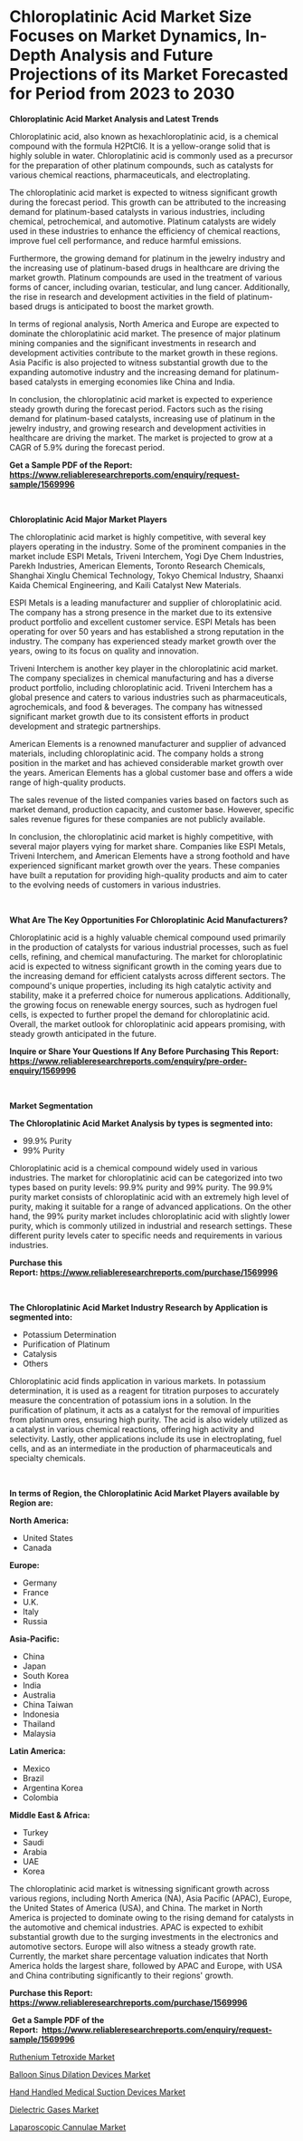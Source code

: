 <p><h1>Chloroplatinic Acid Market Size Focuses on Market Dynamics, In-Depth Analysis and Future Projections of its Market Forecasted for Period from 2023 to 2030</h1></p><p><strong>Chloroplatinic Acid Market Analysis and Latest Trends</strong></p>
<p><p>Chloroplatinic acid, also known as hexachloroplatinic acid, is a chemical compound with the formula H2PtCl6. It is a yellow-orange solid that is highly soluble in water. Chloroplatinic acid is commonly used as a precursor for the preparation of other platinum compounds, such as catalysts for various chemical reactions, pharmaceuticals, and electroplating.</p><p>The chloroplatinic acid market is expected to witness significant growth during the forecast period. This growth can be attributed to the increasing demand for platinum-based catalysts in various industries, including chemical, petrochemical, and automotive. Platinum catalysts are widely used in these industries to enhance the efficiency of chemical reactions, improve fuel cell performance, and reduce harmful emissions.</p><p>Furthermore, the growing demand for platinum in the jewelry industry and the increasing use of platinum-based drugs in healthcare are driving the market growth. Platinum compounds are used in the treatment of various forms of cancer, including ovarian, testicular, and lung cancer. Additionally, the rise in research and development activities in the field of platinum-based drugs is anticipated to boost the market growth.</p><p>In terms of regional analysis, North America and Europe are expected to dominate the chloroplatinic acid market. The presence of major platinum mining companies and the significant investments in research and development activities contribute to the market growth in these regions. Asia Pacific is also projected to witness substantial growth due to the expanding automotive industry and the increasing demand for platinum-based catalysts in emerging economies like China and India.</p><p>In conclusion, the chloroplatinic acid market is expected to experience steady growth during the forecast period. Factors such as the rising demand for platinum-based catalysts, increasing use of platinum in the jewelry industry, and growing research and development activities in healthcare are driving the market. The market is projected to grow at a CAGR of 5.9% during the forecast period.</p></p>
<p><strong>Get a Sample PDF of the Report:&nbsp; <a href="https://www.reliableresearchreports.com/enquiry/request-sample/1569996">https://www.reliableresearchreports.com/enquiry/request-sample/1569996</a></strong></p>
<p>&nbsp;</p>
<p><strong>Chloroplatinic Acid Major Market Players</strong></p>
<p><p>The chloroplatinic acid market is highly competitive, with several key players operating in the industry. Some of the prominent companies in the market include ESPI Metals, Triveni Interchem, Yogi Dye Chem Industries, Parekh Industries, American Elements, Toronto Research Chemicals, Shanghai Xinglu Chemical Technology, Tokyo Chemical Industry, Shaanxi Kaida Chemical Engineering, and Kaili Catalyst New Materials.</p><p>ESPI Metals is a leading manufacturer and supplier of chloroplatinic acid. The company has a strong presence in the market due to its extensive product portfolio and excellent customer service. ESPI Metals has been operating for over 50 years and has established a strong reputation in the industry. The company has experienced steady market growth over the years, owing to its focus on quality and innovation.</p><p>Triveni Interchem is another key player in the chloroplatinic acid market. The company specializes in chemical manufacturing and has a diverse product portfolio, including chloroplatinic acid. Triveni Interchem has a global presence and caters to various industries such as pharmaceuticals, agrochemicals, and food & beverages. The company has witnessed significant market growth due to its consistent efforts in product development and strategic partnerships.</p><p>American Elements is a renowned manufacturer and supplier of advanced materials, including chloroplatinic acid. The company holds a strong position in the market and has achieved considerable market growth over the years. American Elements has a global customer base and offers a wide range of high-quality products.</p><p>The sales revenue of the listed companies varies based on factors such as market demand, production capacity, and customer base. However, specific sales revenue figures for these companies are not publicly available.</p><p>In conclusion, the chloroplatinic acid market is highly competitive, with several major players vying for market share. Companies like ESPI Metals, Triveni Interchem, and American Elements have a strong foothold and have experienced significant market growth over the years. These companies have built a reputation for providing high-quality products and aim to cater to the evolving needs of customers in various industries.</p></p>
<p>&nbsp;</p>
<p><strong>What Are The Key Opportunities For Chloroplatinic Acid Manufacturers?</strong></p>
<p><p>Chloroplatinic acid is a highly valuable chemical compound used primarily in the production of catalysts for various industrial processes, such as fuel cells, refining, and chemical manufacturing. The market for chloroplatinic acid is expected to witness significant growth in the coming years due to the increasing demand for efficient catalysts across different sectors. The compound's unique properties, including its high catalytic activity and stability, make it a preferred choice for numerous applications. Additionally, the growing focus on renewable energy sources, such as hydrogen fuel cells, is expected to further propel the demand for chloroplatinic acid. Overall, the market outlook for chloroplatinic acid appears promising, with steady growth anticipated in the future.</p></p>
<p><strong>Inquire or Share Your Questions If Any Before Purchasing This Report: <a href="https://www.reliableresearchreports.com/enquiry/pre-order-enquiry/1569996">https://www.reliableresearchreports.com/enquiry/pre-order-enquiry/1569996</a></strong></p>
<p>&nbsp;</p>
<p><strong>Market Segmentation</strong></p>
<p><strong>The Chloroplatinic Acid Market Analysis by types is segmented into:</strong></p>
<p><ul><li>99.9% Purity</li><li>99% Purity</li></ul></p>
<p><p>Chloroplatinic acid is a chemical compound widely used in various industries. The market for chloroplatinic acid can be categorized into two types based on purity levels: 99.9% purity and 99% purity. The 99.9% purity market consists of chloroplatinic acid with an extremely high level of purity, making it suitable for a range of advanced applications. On the other hand, the 99% purity market includes chloroplatinic acid with slightly lower purity, which is commonly utilized in industrial and research settings. These different purity levels cater to specific needs and requirements in various industries.</p></p>
<p><strong>Purchase this Report:&nbsp;<a href="https://www.reliableresearchreports.com/purchase/1569996">https://www.reliableresearchreports.com/purchase/1569996</a></strong></p>
<p>&nbsp;</p>
<p><strong>The Chloroplatinic Acid Market Industry Research by Application is segmented into:</strong></p>
<p><ul><li>Potassium Determination</li><li>Purification of Platinum</li><li>Catalysis</li><li>Others</li></ul></p>
<p><p>Chloroplatinic acid finds application in various markets. In potassium determination, it is used as a reagent for titration purposes to accurately measure the concentration of potassium ions in a solution. In the purification of platinum, it acts as a catalyst for the removal of impurities from platinum ores, ensuring high purity. The acid is also widely utilized as a catalyst in various chemical reactions, offering high activity and selectivity. Lastly, other applications include its use in electroplating, fuel cells, and as an intermediate in the production of pharmaceuticals and specialty chemicals.</p></p>
<p>&nbsp;</p>
<p><strong>In terms of Region, the Chloroplatinic Acid Market Players available by Region are:</strong></p>
<p>
    <p> <strong> North America: </strong>
        <ul>
            <li>United States</li>
            <li>Canada</li>
        </ul>
        </p> 
    <p> <strong> Europe: </strong>
        <ul>
            <li>Germany</li>
            <li>France</li>
            <li>U.K.</li>
            <li>Italy</li>
            <li>Russia</li>
        </ul>
        </p> 
    <p> <strong> Asia-Pacific: </strong>
        <ul>
            <li>China</li>
            <li>Japan</li>
            <li>South Korea</li>
            <li>India</li>
            <li>Australia</li>
            <li>China Taiwan</li>
            <li>Indonesia</li>
            <li>Thailand</li>
            <li>Malaysia</li>
        </ul>
        </p> 
    <p> <strong> Latin America: </strong>
        <ul>
            <li>Mexico</li>
            <li>Brazil</li>
            <li>Argentina Korea</li>
            <li>Colombia</li>
        </ul>
        </p> 
    <p> <strong> Middle East & Africa: </strong>
        <ul>
            <li>Turkey</li>
            <li>Saudi</li>
            <li>Arabia</li>
            <li>UAE</li>
            <li>Korea</li>
        </ul>
    </p>
    </p>
<p><p>The chloroplatinic acid market is witnessing significant growth across various regions, including North America (NA), Asia Pacific (APAC), Europe, the United States of America (USA), and China. The market in North America is projected to dominate owing to the rising demand for catalysts in the automotive and chemical industries. APAC is expected to exhibit substantial growth due to the surging investments in the electronics and automotive sectors. Europe will also witness a steady growth rate. Currently, the market share percentage valuation indicates that North America holds the largest share, followed by APAC and Europe, with USA and China contributing significantly to their regions' growth.</p></p>
<p><strong>Purchase this Report: <a href="https://www.reliableresearchreports.com/purchase/1569996">https://www.reliableresearchreports.com/purchase/1569996</a></strong></p>
<p>&nbsp;<strong>Get a Sample PDF of the Report:&nbsp;&nbsp;<a href="https://www.reliableresearchreports.com/enquiry/request-sample/1569996">https://www.reliableresearchreports.com/enquiry/request-sample/1569996</a></strong></p>
<p><strong></strong></p>
<p><p><a href="https://github.com/luckyshygirl/Market-Research-Report-List-1/blob/main/ruthenium-tetroxide-market.md">Ruthenium Tetroxide Market</a></p><p><a href="https://www.linkedin.com/pulse/balloon-sinus-dilation-devices-market-size-growth-forecast-dsvrc/">Balloon Sinus Dilation Devices Market</a></p><p><a href="https://www.linkedin.com/pulse/hand-handled-medical-suction-devices-market-share-amp-oiewc/">Hand Handled Medical Suction Devices Market</a></p><p><a href="https://github.com/gdfhhhj/Market-Research-Report-List-1/blob/main/dielectric-gases-market.md">Dielectric Gases Market</a></p><p><a href="https://medium.com/@hunterwyman1984/laparoscopic-cannulae-market-size-market-outlook-and-market-forecast-2023-to-2030-888b9396071f">Laparoscopic Cannulae Market</a></p></p>